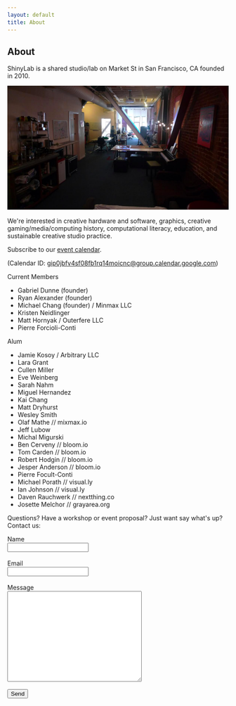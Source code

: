 ```yaml
---
layout: default
title: About
---
```


## About

ShinyLab is a shared studio/lab on Market St in San Francisco, CA founded in 2010.

![](media/shinylab1.png)

We're interested in creative hardware and software, graphics, creative gaming/media/computing history, computational literacy, education, and sustainable creative studio practice.

Subscribe to our [event calendar](https://calendar.google.com/calendar/embed?src=gip0jbfv4sf08fb1rq14moicnc%40group.calendar.google.com&ctz=America/Los_Angeles).

(Calendar ID: gip0jbfv4sf08fb1rq14moicnc@group.calendar.google.com)

Current Members

  - Gabriel Dunne (founder)
  - Ryan Alexander (founder)
  - Michael Chang (founder) / Minmax LLC 
  - Kristen Neidlinger  
  - Matt Hornyak / Outerfere LLC 
  - Pierre Forcioli-Conti

Alum

  - Jamie Kosoy / Arbitrary LLC
  - Lara Grant
  - Cullen Miller  
  - Eve Weinberg      
  - Sarah Nahm
  - Miguel Hernandez
  - Kai Chang
  - Matt Dryhurst
  - Wesley Smith
  - Olaf Mathe // mixmax.io
  - Jeff Lubow
  - Michal Migurski
  - Ben Cerveny // bloom.io
  - Tom Carden // bloom.io
  - Robert Hodgin // bloom.io
  - Jesper Anderson // bloom.io  
  - Pierre Focult-Conti
  - Michael Porath // visual.ly
  - Ian Johnson // visual.ly
  - Daven Rauchwerk // nextthing.co
  - Josette Melchor // grayarea.org

Questions? Have a workshop or event proposal? Just want say what's up? Contact us:

<form action="https://getsimpleform.com/messages?form_api_token=a06352945bf551c681b6f94e904fa45b" method="post">
  <!-- the redirect_to is optional, the form will redirect to the referrer on submission -->
  <input type='hidden' name='redirect_to' value='http://lab.shiny.ooo/about-submitted.html' />
  <!-- all your input fields here.... -->

  Name<br /><input name='name' type='text' /><br /><br />
  Email<br /><input name='email' type='text' /><br /><br />
  Message<br /><textarea name="message" style="width:300px;height:200px;"></textarea><br />

  <input type='submit' value='Send' />

  <br /><br /><br />

</form>
